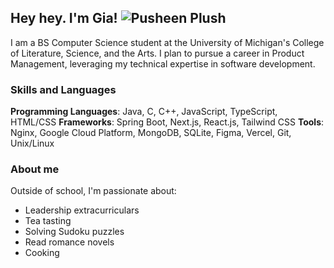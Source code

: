 ## Hey hey. I'm Gia! ![Pusheen Plush](https://github.com/user-attachments/assets/4907d6dc-97c0-41cd-8d87-caca1cc6799e)

I am a BS Computer Science student at the University of Michigan's College of Literature, Science, and the Arts. I plan to pursue a career in Product Management, leveraging my technical expertise in software development.

### Skills and Languages

**Programming Languages**: Java, C, C++, JavaScript, TypeScript, HTML/CSS
**Frameworks**: Spring Boot, Next.js, React.js, Tailwind CSS
**Tools**: Nginx, Google Cloud Platform, MongoDB, SQLite, Figma, Vercel, Git, Unix/Linux

### About me

Outside of school, I'm passionate about:

- Leadership extracurriculars
- Tea tasting
- Solving Sudoku puzzles
- Read romance novels
- Cooking
